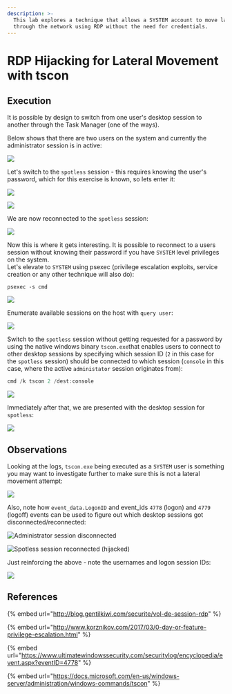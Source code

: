 ```yaml
---
description: >-
  This lab explores a technique that allows a SYSTEM account to move laterally
  through the network using RDP without the need for credentials.
---
```


# RDP Hijacking for Lateral Movement with tscon

## Execution

It is possible by design to switch from one user's desktop session to another through the Task Manager (one of the ways).

Below shows that there are two users on the system and currently the administrator session is in active:

![](../../.gitbook/assets/rdp-admin.png)

Let's switch to the `spotless` session - this requires knowing the user's password, which for this exercise is known, so lets enter it:

![](../../.gitbook/assets/rdp-login.png)

![](../../.gitbook/assets/rdp-password.png)

We are now reconnected to the `spotless` session:

![](../../.gitbook/assets/rdp-spotless.png)

Now this is where it gets interesting. It is possible to reconnect to a users session without knowing their password if you have `SYSTEM` level privileges on the system. \
Let's elevate to `SYSTEM` using psexec (privilege escalation exploits, service creation or any other technique will also do):

```
psexec -s cmd
```

![](../../.gitbook/assets/rdp-system.png)

Enumerate available sessions on the host with `query user`:

![](../../.gitbook/assets/rdp-sessions.png)

Switch to the `spotless` session without getting requested for a password by using the native windows binary `tscon.exe`that enables users to connect to other desktop sessions by specifying which session ID (`2` in this case for the `spotless` session) should be connected to which session (`console` in this case, where the active `administator` session originates from):

```csharp
cmd /k tscon 2 /dest:console
```

![](../../.gitbook/assets/rdp-hijack-no-password.png)

Immediately after that, we are presented with the desktop session for `spotless`:

![](../../.gitbook/assets/rdp-spotless-with-system.png)

## Observations

Looking at the logs, `tscon.exe` being executed as a `SYSTEM` user is something you may want to investigate further to make sure this is not a lateral movement attempt:

![](../../.gitbook/assets/rdp-logs.png)

Also, note how `event_data.LogonID` and event\_ids `4778` (logon) and `4779` (logoff) events can be used to figure out which desktop sessions got disconnected/reconnected:

![Administrator session disconnected](../../.gitbook/assets/rdp-session-disconnect.png)

![Spotless session reconnected (hijacked)](../../.gitbook/assets/rdp-session-reconnect.png)

Just reinforcing the above - note the usernames and logon session IDs:

![](../../.gitbook/assets/rdp-logon-sessions.png)

## References

{% embed url="http://blog.gentilkiwi.com/securite/vol-de-session-rdp" %}

{% embed url="http://www.korznikov.com/2017/03/0-day-or-feature-privilege-escalation.html" %}

{% embed url="https://www.ultimatewindowssecurity.com/securitylog/encyclopedia/event.aspx?eventID=4778" %}

{% embed url="https://docs.microsoft.com/en-us/windows-server/administration/windows-commands/tscon" %}

